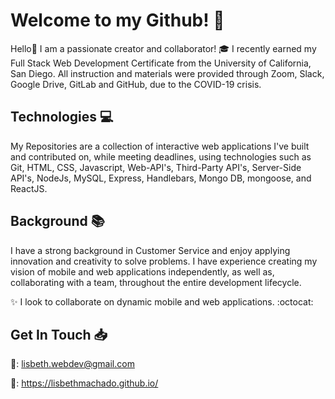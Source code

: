 # Welcome to my Github! :dizzy:

Hello👋 I am a passionate creator and collaborator! :mortar_board: I recently earned my Full Stack Web Development Certificate from the University of California, San Diego. All instruction and materials were provided through Zoom, Slack, Google Drive, GitLab and GitHub, due to the COVID-19 crisis.

## Technologies :computer:

My Repositories are a collection of interactive web applications I've built and contributed on, while meeting deadlines, using technologies such as Git, HTML, CSS, Javascript, Web-API's, Third-Party API's, Server-Side API's, NodeJs, MySQL, Express, Handlebars, Mongo DB, mongoose, and ReactJS. 

## Background :books:

I have a strong background in Customer Service and enjoy applying innovation and creativity to solve problems. I have experience creating my vision of mobile and web applications independently, as well as, collaborating with a team, throughout the entire development lifecycle.

:sparkles: I look to collaborate on dynamic mobile and web applications. :octocat:

## Get In Touch :inbox_tray:

:e-mail:: lisbeth.webdev@gmail.com

:paperclip:: https://lisbethmachado.github.io/


<!--
**lisbethmachado/lisbethmachado** is a ✨ _special_ ✨ repository because its `README.md` (this file) appears on your GitHub profile.

Here are some ideas to get you started:

- 🔭 I’m currently working on ...
- 🌱 I’m currently learning ...
- 👯 I’m looking to collaborate on ...
- 🤔 I’m looking for help with ...
- 💬 Ask me about ...
- 📫 How to reach me: ...
- 😄 Pronouns: ...
- ⚡ Fun fact: ...
-->
